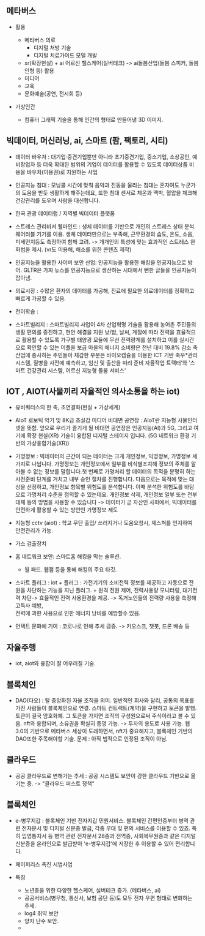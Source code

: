

## 메타버스

* 활용

    - 메타버스 의료
        - 디지털 처방 기술
        - 디지털 치료가이드 모델 개발
    - xr(확장현실) + ai 어르신 헬스케어(실버테크) 
        -> ai돌봄산업(돌봄 스피커, 돌봄 인형 등) 활용
    - 미디어
    - 교육
    - 문화예술(공연, 전시회 등)

* 가상인간
    - 컴퓨터 그래픽 기술을 통해 인간의 형태로 만들어낸 3D 이미지.



## 빅데이터, 머신러닝, ai, 스마트 (팜, 팩토리, 시티)

* 데이터 바우처 : 대기업·중견기업뿐만 아니라 초기중견기업, 중소기업, 소상공인, 예비창업자 등 더욱 확대된 범위의 기업이 데이터를 활용할 수 있도록 데이터상품 비용을 바우처(이용권)로 지원하는 사업

* 인공지능 침대 : 모닝콜 시간에 맞춰 음악과 진동을 울리는 침대는 혼자여도 누군가의 도움을 받듯 생활하게 해주는데요, 또한 침대 센서로 체온과 맥박, 혈압을 체크해 건강관리를 도우며 사람을 대신합니다.

* 한국 관광 데이터랩 / 지역별 빅데이터 플랫폼

* 스트레스 관리비서 웰마인드 : 생체 데이터를 기반으로 개인의 스트레스 상태 분석. 웨어러블 기기를 이용. 생체 데이터만으로는 부족해, 근무환경의 습도, 온도, 소음, 미세먼지등도 측정하여 함께 고려. -> 개개인의 특성에 맞는 효과적인 스트레스 완화법을 제시. (vr도 이용해, 해소를 위한 콘텐츠 제작)


* 인공지능을 활용한 사이버 보안 산업: 인공지능을 활용한 해킹을 인공지능으로 방어.
GLTR은 가짜 뉴스를 인공지능으로 생산하는 시대에서 뻔한 글들을 인공지능이 잡아냄.

* 의료시장 : 수많은 환자의 데이터를 가공해, 진료에 필요한 의료데이터를 정확하고 빠르게 가공할 수 있음.

* 전이학습 : 

* 스마트빌리지 : 스마트빌리지 사업이 4차 산업혁명 기술을 활용해 농어촌 주민들의 생활 편의를 증진하고, 현안 해결을 지원
낮/밤, 날씨, 계절에 따라 전력을 효율적으로 활용할 수 있도록 가구별 태양광 모듈에 무선 전력량계를 설치하고 이를 실시간으로 확인할 수 있는 어플을 보급
마을의 에너지 소비량은 전년 대비 19.8% 감소
축산업에 종사하는 주민들이 체감한 부분은 바이오캡슐을 이용한 ICT 기반 축우*관리 시스템, 질병을 사전에 예측하고, 임신 및 출산을 미리 준비
자율작업 트랙터’와 ’스마트 건강관리 시스템, 어르신 지능형 돌봄 서비스‘




## IOT , AIOT(사물끼리 자율적인 의사소통을 하는 iot)
* 유비쿼터스의 한 축, 초연결화(현실 + 가상세계)


* AIoT 로보틱 악기 및 8K급 초실감 미디어 비대면 공연장 :  AIoT란 지능형 사물인터넷을 뜻함. 앞으로 우리가 즐기게 될 비대면 공연장은 인공지능(AI)과 5G, 그리고 여기에 확장 현실(XR) 기술이 융합된 디지털 스테이지 입니다. (5G 네트워크 환경 기반의 가상융합기술(XR))


* 가명정보 : 빅데이터의 근간이 되는 데이터는 크게 개인정보, 익명정보, 가명정보 세 가지로 나뉩니다. 가명정보는 개인정보에서 일부를 비식별조치해 정보의 주체를 알아볼 수 없는 정보를 말합니다.첫 번째로 가명처리 할 데이터의 목적을 분명히 하는 사전준비 단계를 거치고 내부 승인 절차를 진행합니다. 다음으로는 목적에 맞는 대상을 선정하고, 개인정보 항목별 위험도를 분석합니다. 이때 분석한 위험도를 바탕으로 가명처리 수준을 정의할 수 있는데요. 개인정보 삭제, 개인정보 일부 또는 전부 대체 등의 방법을 사용할 수 있습니다
-> 데이터가 곧 자산인 사회에서, 빅데이터를 안전하게 활용할 수 있는 방안인 가명정보 제도

* 지능형 cctv (aiot) : 학교 무단 출입/ 쓰러지거나 도움요청시, 제스쳐를 인지하여 안전관리가 가능.

* 가스 검출장치 

* 홈 네트워크 보안: 스마트홈 해킹을 막는 솔루션.
    - 월 패드. 웹캠 등을 통해 해킹의 주요 타깃.

* 스마트 플러그 : iot + 플러그 : 가전기기의 소비전력 정보를 제공하고 자동으로 전원을 차단하는 기능을 지닌 플러그. + 원격 전원 제어, 전력사용량 모니터링, 대기전력 차단-> 효율적인 전력 사용환경을 제공. -> 독거노인들의 전력량 사용을 측정해 고독사 예방,   
전력에 과한 사용으로 인한 에너지 낭비를 예방할수 있음.

* 언택트 문화에 기여 : 코로나로 인해 추세 금증. -> 키오스크, 챗봇, 드론 배송 등 


## 자율주행

* iot, aiot와 융합이 잘 어우러질 기술.



## 블록체인

* DAO(다오) : 탈 중앙화된 자율 조직을 의미. 일반적인 회사와 달리, 공통의 목표를 가진 사람들이 블록체인으로 연결. 스마트 컨트랙트(계약)을 구현하고 토큰을 발행.
토큰이 결국 암호화폐. 그 토큰을 가지면 조직의 구성원으로써 주식이라고 볼 수 있음.
nft와 융합되며, 소유권을 확실히 증명 가능. -> 투자의 용도로 사용 가능.
웹 3.0의 기반으로 메타버스 세상이 도래하면서, nft가 중요해지고, 블록체인 기반의 DAO또한 주목해야할 기술.
문제 :  아직 법적으로 인정된 조직이 아님.



## 클라우드
* 공공 클라우드로 변해가는 추세 :  공공 시스템도 보안이 강한 클라우드 기반으로 옮기는 중.
-> "클라우드 퍼스트 정책"





## 블록체인

* e-병무지갑 : 블록체인 기반 전자지갑 민원서비스. 
블록체인 간편인증부터 병역 관련 전자문서 및 디지털 신분증 발급, 각종 우대 및 편의 서비스를 이용할 수 있죠. 특히 입영통지서 등 병역 관련 전자문서 28종과 전역증, 사회복무원증과 같은 디지털 신분증을 온라인으로 발급받아 'e-병무지갑'에 저장한 후 이용할 수 있어 편리합니다.


* 페이퍼리스 촉진 시범사업






* 특징
    - 노년층을 위한 다양한 헬스케어, 실버테크 증가. (메타버스, ai)
    - 공공서비스(병무청, 통신사, 보험 공단 등)도 모두 전자 우편 형태로 변화하는 추세.
    - log4 취약 보안
    - 양자 난수 보안.
    - 




